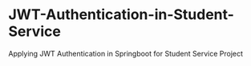 # JWT-Authentication-in-Student-Service
Applying JWT Authentication in Springboot for Student Service Project
